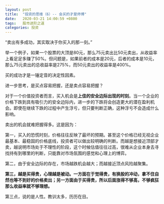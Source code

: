 ```yaml
---
layout: post
title:  "投资的思维（6）-- 会买的才是师傅"
date:   2020-03-21 14:00:59 +0800
tags:   股市进阶之道
categories: 投资
---
```


“卖出有多成功，其实取决于你买入的那一刻。”

举一个例子，如果一个股票的大顶是80元，那么75元卖出比50元卖出，从收益率上看足足多赚了50%。但问题是，如果前者的成本是20元，后者的成本是10元，那么75元卖出的总收益率是275%，而50元卖出的收益率是400%。

买的成功才是一锤定音的决定性因素。

进一步思考，是买点容易把握，还是卖点容易把握？

对于一个价值投资者而言，买入机会是**上佳的安全边际出现的时刻**。当一个企业的价格下跌到具有吸引力的安全边际内，进一步的下跌将会创造更大的潜在盈利机会。即使在继续下跌的过程中产生浮亏，但只要判断正确，这种浮亏不会造成什么影响。

卖出的机会就难把握得多。这是因为：

第一，买入的恐慌时刻，价格往往反映了最坏的预期。甚至这个价格已经无视企业最基本、最稳固的价格底线，投资者可以做出较明确的判断。而越是想接近顶部才卖，越说明市场处于不理性的阶段，这个时候估值往往过高，很难从企业本身去寻找持有到哪里的判断，只能靠对市场氛围的感觉和心理上的博弈。

第二，由于安全边际的存在，市场越跌机会越大；而越接近顶点风险越聚集。

**第三，越是买得贵，心理越是被动。一方面在于觉得贵，有换股的冲动，拿不住自然也等不到好的价格卖出；另一方面由于买得贵，所以后面涨得不够高，不够疯狂那么收益率就不够理想。**

第三点，说的是人性。教训太多，历历在目。